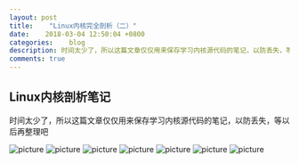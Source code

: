 ```yaml
---
layout: post
title:    "Linux内核完全剖析（二）"
date:    2018-03-04 12:50:04 +0800
categories:    blog
description: 时间太少了，所以这篇文章仅仅用来保存学习内核源代码的笔记，以防丢失，等以后再整理吧
comments: true
---
```


<h2>Linux内核剖析笔记</h2>

时间太少了，所以这篇文章仅仅用来保存学习内核源代码的笔记，以防丢失，等以后再整理吧

<img src="../images/IMG_20180304_223334.jpg" alt="picture"/>

<img src="../images/IMG_20180304_223214.jpg" alt="picture"/>

<img src="../images/IMG_20180304_223241.jpg" alt="picture"/>

<img src="../images/IMG_20180304_223303.jpg" alt="picture"/>

<img src="../images/IMG_20180304_223316.jpg" alt="picture"/>

<img src="../images/IMG_20180304_223403.jpg" alt="picture"/>

<img src="../images/IMG_20180304_223430.jpg" alt="picture"/>
